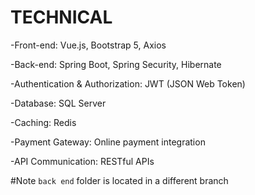 # TECHNICAL
-Front-end: Vue.js, Bootstrap 5, Axios

-Back-end: Spring Boot, Spring Security, Hibernate

-Authentication & Authorization: JWT (JSON Web Token)

-Database: SQL Server

-Caching: Redis

-Payment Gateway: Online payment integration

-API Communication: RESTful APIs


#Note
`back end` folder is located in a different branch
